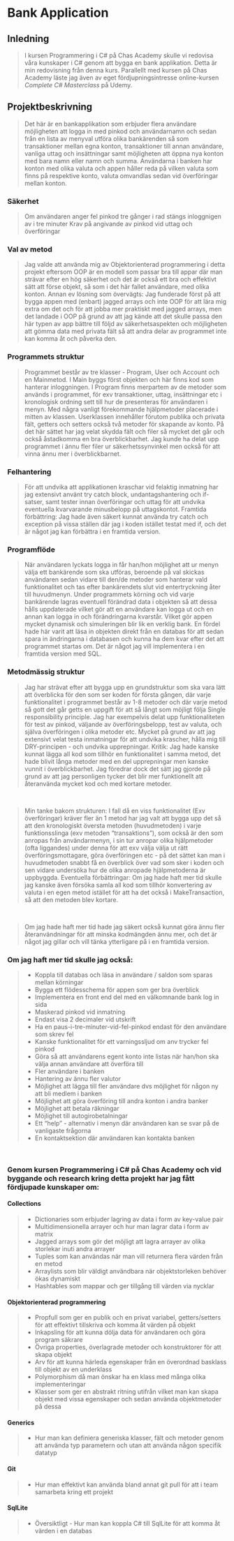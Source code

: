 # Bank Application

## Inledning

>I kursen Programmering i C# på Chas Academy skulle vi redovisa våra kunskaper i C# genom att bygga en bank applikation. Detta är min redovisning från denna kurs. Parallellt med kursen på Chas Academy läste jag även av eget fördjupningsintresse online-kursen *Complete C# Masterclass* på Udemy.

## Projektbeskrivning 

> Det här är en bankapplikation som erbjuder flera användare möjligheten att logga in med pinkod och användarnamn och sedan från en lista av menyval utföra olika bankärenden så som transaktioner mellan egna konton, transaktioner till annan användare, vanliga uttag och insättningar samt möjligheten att öppna nya konton med bara namn eller namn och summa. Användarna i banken har konton med olika valuta och appen håller reda på vilken valuta som finns på respektive konto, valuta omvandlas sedan vid överföringar mellan konton. 

### Säkerhet

> Om användaren anger fel pinkod tre gånger i rad stängs inloggnigen av i tre minuter
> Krav på angivande av pinkod vid uttag och överföringar

### Val av metod 

> Jag valde att använda mig av Objektorienterad programmering i detta projekt eftersom OOP är en modell som passar bra till appar där man strävar efter en hög säkerhet och det är också ett bra och effektivt sätt att förse objekt, så som i det här fallet användare, med olika konton. 
Annan ev lösning som övervägts: Jag funderade först på att bygga appen med (enbart) jagged arrays och inte OOP för att lära mig extra om det och för att jobba mer praktiskt med jagged arrays, men det landade i OOP på grund av att jag kände att det skulle passa den här typen av app bättre till följd av säkerhetsaspekten och möjligheten att gömma data med privata fält så att andra delar av programmet inte kan komma åt och påverka den.

### Programmets struktur

> Programmet består av tre klasser - Program, User och Account och en Mainmetod. I Main byggs först objekten och här finns kod som hanterar inloggningen. I Program finns merpartem av de metoder som används i programmet, för exv transaktioner, uttag, insättningar etc i kronologisk ordning sett till hur de presenteras för användaren i menyn. Med några vanligt förekommande hjälpmetoder placerade i mitten av klassen. Userklassen innehåller förutom publika och privata fält, getters och setters också två metoder för skapande av konto. På det här sättet har jag velat skydda fält och filer så mycket det går och också åstadkomma en bra överblickbarhet. Jag kunde ha delat upp programmet i ännu fler filer ur säkerhetssynvinkel men också för att vinna ännu mer i överblickbarnet. 

### Felhantering

> För att undvika att applikationen kraschar vid felaktig inmatning har jag extensivt använt try catch block, undantagshantering och if-satser, samt tester innan överföringar och uttag för att undvika eventuella kvarvarande minusbelopp på uttagskontot. 
Framtida förbättring: Jag hade även säkert kunnat använda try catch och exception på vissa ställen där jag i koden istället testat med if, och det är något jag kan förbättra i en framtida version.

### Programflöde

> När användaren lyckats logga in får han/hon möjlighet att ur menyn välja ett bankärende som ska utföras, beroende på val skickas användaren sedan vidare till den/de metoder som hanterar vald funktionalitet och tas efter bankärendets slut vid entertryckning åter till huvudmenyn. Under programmets körning och vid varje bankärende lagras eventuell förändrad data i objekten så att dessa hålls uppdaterade vilket gör att en användare kan logga ut och en annan kan logga in och förändringarna kvarstår. Vilket gör appen mycket dynamisk och simuleringen blir lik en verklig bank. En fördel hade här varit att läsa in objekten direkt från en databas för att sedan spara in ändringarna i databasen och kunna ha dem kvar efter det att programmet startas om. Det är något jag vill implementera i en framtida version med SQL.

### Metodmässig struktur

> Jag har strävat efter att bygga upp en grundstruktur som ska vara lätt att överblicka för den som ser koden för första gången, där varje funktionalitet i programmet består av 1-8 metoder och där varje metod så gott det går getts en uppgift för att så långt som möjligt följa Single responsibility principle. Jag har exempelvis delat upp funktionaliteten för test av pinkod, väljande av överföringsbelopp, test av valuta, och själva överföringen i olika metoder etc. Mycket på grund av att jag extensivt velat testa inmatningar för att undvika krascher, hålla mig till DRY-principen - och undvika upprepningar.
Kritik: Jag hade kanske kunnat lägga all kod som tillhör en funktionalitet i samma metod, det hade blivit långa metoder med en del upprepningar men kanske vunnit i överblickbarhet. Jag föredrar dock det sätt jag gjorde på grund av att jag personligen tycker det blir mer funktionellt att återanvända mycket kod och med kortare metoder. 
<br>

> Min tanke bakom strukturen: I fall då en viss funktionalitet (Exv överföringar) kräver fler än 1 metod har jag valt att bygga upp det så att den kronologiskt översta metoden (huvudmetoden) i varje funktionsslinga (exv metoden “transaktions”), som också är den som anropas från användarmenyn, i sin tur anropar olika hjälpmetoder (ofta liggandes) under denna för att exv välja välja ut rätt överföringsmottagare, göra överföringen etc - på det sättet kan man i huvudmetoden snabbt få en överblick över vad som sker i koden och sen vidare undersöka hur de olika anropade hjälpmetoderna är uppbyggda. 
Eventuella förbättringar: Om jag hade haft mer tid skulle jag kanske även försöka samla all kod som tillhör konvertering av valuta i en egen metod istället för att ha det också i MakeTransaction, så att den metoden blev kortare.
<br>

>Om jag hade haft mer tid hade jag säkert också kunnat göra ännu fler återanvändningar för att minska kodmängden ännu mer, och det är något jag gillar och vill tänka ytterligare på i en framtida version.

### Om jag haft mer tid skulle jag också: 
> - Koppla till databas och läsa in användare / saldon som sparas mellan körningar
> - Bygga ett flödesschema för appen som ger bra överblick 
> - Implementera en front end del med en välkomnande bank log in sida
> - Maskerad pinkod vid inmatning
> - Endast visa 2 decimaler vid utskrift
> - Ha en paus-i-tre-minuter-vid-fel-pinkod endast för den användare som skrev fel
> - Kanske funktionalitet för ett varningssljud om anv trycker fel pinkod
> - Göra så att användarens egent konto inte listas när han/hon ska välja annan användare att överföra till
> - Fler användare i banken
> - Hantering av ännu fler valutor
> - Möjlighet att lägga till fler användare dvs möjlighet för någon ny att bli medlem i banken
> - Möjlighet att göra överföring till andra konton i andra banker
> - Möjlighet att betala räkningar
> - Möjlighet till autogirobetalningar
> - Ett “help” - alternativ i menyn där användaren kan se svar på de vanligaste frågorna
> - En kontaktsektion där användaren kan kontakta banken 

<br>

### Genom kursen Programmering i C# på Chas Academy och vid byggande och research kring detta projekt har jag fått fördjupade kunskaper om:

#### Collections
> - Dictionaries som erbjuder lagring av data i form av key-value pair
> - Multidimensionella arrayer och hur man lagrar data i form av matrix
> - Jagged arrays som gör det möjligt att lagra arrayer av olika storlekar inuti andra arrayer
> - Tuples som kan användas när man vill returnera flera värden från en metod
> - Arraylists som blir väldigt användbara när objektstorleken behöver ökas dynamiskt
> - Hashtables som mappar och ger tillgång till värden via nycklar
#### Objektorienterad programmering
> - Propfull som ger en publik och en privat variabel, getters/setters för att effektivt tillskriva och komma åt värden på objekt
> - Inkapsling för att kunna dölja data för användaren och göra program säkrare
> - Övriga properties, överlagrade metoder och konstruktorer för att skapa objekt
> - Arv för att kunna härleda egenskaper från en överordnad basklass till objekt av en underklass
> - Polymorphism då man önskar ha en klass med många olika implementeringar
> - Klasser som ger en abstrakt ritning utifrån vilket man kan skapa objekt med vissa egenskaper och sedan använda objektmetoder på dessa
#### Generics
> - Hur man kan definiera generiska klasser, fält och metoder genom att använda typ parametern och utan att använda någon specifik datatyp
#### Git
> - Hur man effektivt kan använda bland annat git pull för att i team samarbeta kring ett projekt
#### SqlLite
 > - Översiktligt - Hur man kan koppla C# till SqlLite för att komma åt värden i en databas

